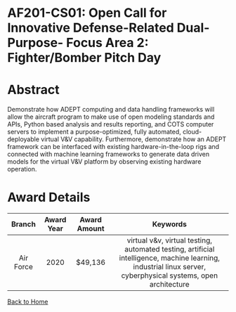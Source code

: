 
AF201-CS01: Open Call for Innovative Defense-Related Dual-Purpose- Focus Area 2: Fighter/Bomber Pitch Day
=========================================================================================================

# Abstract


Demonstrate how ADEPT computing and data handling frameworks will allow the aircraft program to make use of open modeling standards and APIs, Python based analysis and results reporting, and COTS computer servers to implement a purpose-optimized, fully automated, cloud-deployable virtual V&V capability. Furthermore, demonstrate how an ADEPT framework can be interfaced with existing hardware-in-the-loop rigs and connected with machine learning frameworks to generate data driven models for the virtual V&V platform by observing existing hardware operation.  

# Award Details

|Branch|Award Year|Award Amount|Keywords|
| :---: | :---: | :---: | :---: |
|Air Force|2020|$49,136|virtual v&v, virtual testing, automated testing, artificial intelligence, machine learning, industrial linux server, cyberphysical systems, open architecture|
  
  


[Back to Home](https://github.com/chrischow/dod_sbir_awards/Reports/DJ/#1743)